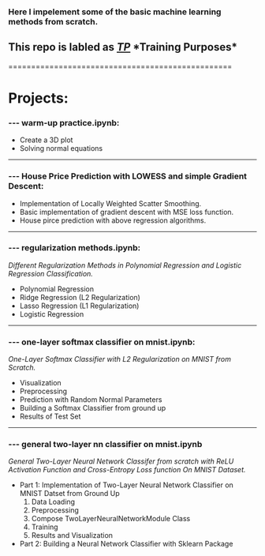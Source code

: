 ### Here I impelement some of the basic machine learning methods from scratch.

## This repo is labled as <u>***TP***</u> \*Training Purposes\*
=================================================
# Projects:

### --- **warm-up practice.ipynb:**
- Create a 3D plot
- Solving normal equations
___
### --- **House Price Prediction with LOWESS and simple Gradient Descent:**
- Implementation of Locally Weighted Scatter Smoothing.
- Basic implementation of gradient descent with MSE loss function.
- House pirce prediction with above regression algorithms.
___
### --- **regularization methods.ipynb**:

*Different Regularization Methods in Polynomial Regression and Logistic Regression Classification.*
- Polynomial Regression
- Ridge Regression (L2 Regularization)
- Lasso Regression (L1 Regularization)
- Logistic Regression
---
### --- **one-layer softmax classifier on mnist.ipynb:**

*One-Layer Softmax Classifier with L2 Regularization on MNIST from Scratch.*
- Visualization
- Preprocessing
- Prediction with Random Normal Parameters
- Building a Softmax Classifier from ground up
- Results of Test Set
---
### --- **general two-layer nn classifier on mnist.ipynb**
*General Two-Layer Neural Network Classifer from scratch with ReLU Activation Function and Cross-Entropy Loss function On MNIST Dataset.*
-  Part 1: Implementation of Two-Layer Neural Network Classifier on MNIST Datset from Ground Up
    1. Data Loading
    2. Preprocessing
    3. Compose TwoLayerNeuralNetworkModule Class
    4. Training
    5. Results and Visualization
-  Part 2: Building a Neural Network Classifier with Sklearn Package